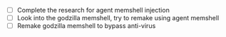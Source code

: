 
- [ ] Complete the research for agent memshell injection
- [ ] Look into the godzilla memshell, try to remake using agent memshell
- [ ] Remake godzilla memshell to bypass anti-virus